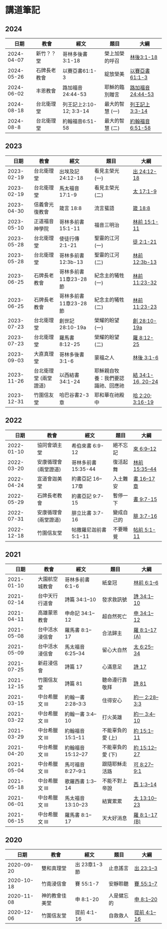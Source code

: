 # 講道筆記

## 2024
| 日期 | 教會 | 經文 | 題目 | 大綱 |
| ---- | ---- | ---- | ---- | ---- |
| 2024-04-07 |新竹？？堂 | 哥林多後書 3:1-18 |榮上加榮的呼召| [林後3:1-18](2Co.3.1-18.md) |
| 2024-05-26 | 石牌長老教會 | 以賽亞書61:1-3 | 綻放榮美 | [以賽亞書61:1-3](Isa.61.1-3.md) |
| 2024-06-02 | 丰恩教會 | 路加福音 24:44-53 | 耶穌的臨別贈言| [路加福音24:44-53](Luk.24.44-53.md) |
| 2024-08-18 | 台北衛理堂 | 列王記上2:10-12; 3:3-14| 最大的智慧 (一) | [列王記上3:3-14](1Ki.3.3-14.md)
| 2024-08-8 | 台北衛理堂 | 約翰福音6:51-58 | 最大的智慧 (二) | [約翰福音6:51-58](Joh.6.51-58.md)


## 2023
| 日期 | 教會 | 經文 | 題目 | 大綱 |
| ---- | ---- | ---- | ---- | ---- |
| 2023-02-19 | 台北衛理堂 | 出埃及記 24:12-18 | 看見主榮光 (一) | [出 24:12-18](Exo.24.12-18.md) |
| 2023-02-19 | 台北衛理堂 | 馬太福音17:1-9 | 看見主榮光 (二) | [太 17:1-9](Mat.17.1-9.md) |
| 2023-04-30 | 信義會光復教會 | 箴言 18:8 | 流言蜚語 | [箴 18:8](Pro.18.8.md) |
| 2023-05-10 | 正道福音神學院 | 哥林多前書 15:1-11 | 福音三明治 | [林前 15:1-11](1Co.15.1-11.md) |
| 2023-05-28 | 台北衛理堂 | 使徒行傳2:1-21 | 聖靈的江河 (一) | [徒 2:1-21](Act.2.1-21.md) |
| 2023-05-28 | 台北衛理堂 | 哥林多前書12:3b-13 | 聖靈的江河 (二) | [林前 12:3b-13](1Co.12.3-13.md) |
| 2023-06-25 | 石牌長老教會 | 哥林多前書11章23-28節 | 紀念主的犧牲 (一) | [林前 11:23-32](1Co.11.23-32.md) |
| 2023-06-25 | 石牌長老教會 | 哥林多前書11章23-28節 | 紀念主的犧牲 (二) | [林前 11:23-23](1Co.11.23-32.md) |
| 2023-07-23 | 台北衛理堂 | 創世記28:10-19a | 榮耀的盼望 (一) | [創 28:10-19a](Gen.28.10-19.md) |
| 2023-07-23 | 台北衛理堂 | 羅馬書 8:12-25 | 榮耀的盼望 (二) | [羅 8:12-25](Rom.8.12-25.md) |
| 2023-09-03 | 大直真理堂 | 哥林多後書 3:1-6 | 蒙福之人 | [林後 3:1-6](2Co.3.1-6.md) |
| 2023-11-26 | 台北衛理堂 (兩堂證道) | 以西結書 34:1-24 | 耶穌親自牧養：我們要認識祂、回應祂 | [結 34:1-16, 20-24](Eze.34.1-24.md) |
| 2023-12-31 | 竹圍信友堂 | 哈巴谷書2-3章 | 耶和華在祂殿中 | [哈 2:20; 3:16-19 ](Hab.2.20-3.19.md) |



## 2022
日期 | 教會 | 經文 | 題目 | 大綱 
 ---- | ---- | -----| ---- | -------
2022-01-10 | 協同會頌主堂 | 希伯來書 6:9-12 | 絕不忘記 | [來 6:9–12](Heb.6.9–12.md)
2022-03-20 | 安康循理會 (兩堂證道) | 哥林多前書 15:35-44 | 復活起舞 | [林前 15:35–44](1Co.15.35–44.md)
2022-04-24 | 宣道會迦美堂 | 約書亞記 16–17章 | 入土難安|[書 16–17章](Jos.16%E2%80%9317.md)
2022-05-29 | 石牌長老教會 | 約書亞記 9:7-15 | 暫停一下 |[書 9:7-15](Jos.9.7-15.md)
2022-07-31 | 安康循理會 (兩堂證道) | 腓立比書 3:7-16 | 變成自己的 | [腓 3:7-16](Php.3.7-16.md)
2022-12-18 | 竹圍信友堂 | 帖撒羅尼迦前書 5:1-11 | 不要睡覺 | [帖前 5:1-11](1Th.5.1-11.md)

## 2021

日期 | 教會 | 經文 | 題目 | 大綱 
 ---- | ---- | -----| ---- | -------
2021-01-10 | 大園航空城教會 | 哥林多前書 6:1-6 | 紙皇冠 | [林前 6:1–6](1Co.6.1–6.md)
2021-02-14 | 台中天行行道會 | 詩篇 34:1–10 | 發求救訊號 | [詩 34:1–10](Ps.34.1–10.md)
2021-04-11 | 高雄蒙恩教會 | 申命記 34:1–12 | 超自然死亡 | [申 34:1–12](Deu.34.1–12.md)
2021-05-08 | 台中活水浸信會 | 羅馬書 8:1–17 | 合法歸主 | [羅 8:1–17 (A)](Rom.8.1–17%20(A).md)
2021-05-09 | 台中活水浸信會 | 馬太福音 6:25–34 | 留心大自然 | [太 6:25–34](Mat.6.25–34.md)
2021-07-25 | 新莊浸信會 | 詩篇 17 | 心滿意足 | [詩 17](Ps.17.md)
2021-12-15 | 竹圍信友堂 | 詩篇 81 | 聽命遵行靠敬拜 | [詩 81](Ps.81.md)
2021-03-15 | 中台希臘文 III | 約翰一書 2:28–3:3 | 住得安心 | [約一 2:28–3:3](1Jo.2.28–3.3.md)
2021-03-22 | 中台希臘文 III | 約翰一書 3:4–10 | 打火英雄 | [約一 3:4–10](1Jo.3.4–10.md)
2021-03-29 | 中台希臘文 III | 約翰福音 15:1–11 | 不能辜負的愛 (上) | [約 15:1–11](Joh.15.1–11.md)
2021-04-20 | 中台希臘文 III | 約翰福音15:12–27 | 不能辜負的愛 (下) | [約 15:12–27](Joh.15.12–27.md)
2021-05-04 | 中台希臘文 III | 馬可福音 8:27–9:1 | 跟隨耶穌走活路 | [可 8:27–9:1](Mar.8.27–9.1.md)
2021-05-18 | 中台希臘文 III | 歌羅西書 1:3–14 | 不能不對上帝說 | [西 1:3–14](Col.1.3–14.md)
2021-06-01 | 中台希臘文 III | 馬太福音 13:10–23 | 結實累累 | [太 13:10–23](Mat.13.10–23.md)
2021-06-15 | 中台希臘文 III | 羅馬書 8:1–17 | 天大好消息 | [羅 8:1-17 (B)](Rom.8.1-17%20(B).md)


## 2020

日期 | 教會 | 經文 | 題目 | 大綱 
 ---- | ---- | --- | ---- | -------
2020-09-20 | 雙和真理堂 | 出 23章1-3節 | 止息謠言 | [出 23:1–3](Exo.23.1–3.md)
2020-10-18 | 竹南浸信會 | 賽 55:1-7 | 安靜聆聽 | [賽 55:1–7](Isa.55.1–7.md)
2020-11-08 | 神的教會佳美堂 | 申 8:1-20 | 人是健忘的 | [申 8:1–20](Deu.8.1–20.md) 
2020-12-06 | 竹圍信友堂 | 提前 4:1-16 | 自救救人 | [提前 4:1–16](1Ti.4.1–16.md)


